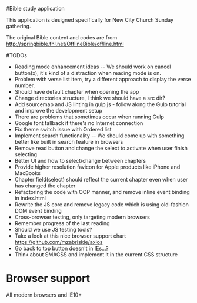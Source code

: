 #Bible study application

This application is designed specifically for New City Church Sunday gathering.

The original Bible content and codes are from http://springbible.fhl.net/OfflineBible/offline.html

#TODOs
- Reading mode enhancement ideas -- We should work on cancel button(x), it's kind of a distraction when reading mode is on.
- Problem with verse list item, try a different approach to display the verse number. 
- Should have default chapter when opening the app
- Change directories structure, I think we should have a src dir?
- Add sourcemap and JS linting in gulp.js - follow along the Gulp tutorial and improve the development setup
- There are problems that sometimes occur when running Gulp
- Google font fallback if there's no Internet connection
- Fix theme switch issue with Ordered list
- Implement search functionality -- We should come up with something better like built in search feature in browsers
- Remove read button and change the select to activate when user finish selecting
- Better UI and how to select/change between chapters
- Provide higher resolution favicon for Apple products like iPhone and MacBooks
- Chapter field(select) should reflect the current chapter even when user has changed the chapter
- Refactoring the code with OOP manner, and remove inline event binding in index.html
- Rewrite the JS core and remove legacy code which is using old-fashion DOM event binding
- Cross-browser testing, only targeting modern browsers
- Remember progress of the last reading
- Should we use JS testing tools?
- Take a look at this nice browser support chart https://github.com/mzabriskie/axios
- Go back to top button doesn't in IEs...?
- Think about SMACSS and implement it in the current CSS structure

# Browser support
All modern browsers and IE10+
